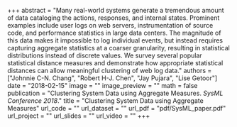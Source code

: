 +++
abstract = "Many real-world systems generate a tremendous amount of
data cataloging the actions, responses, and internal states.
Prominent examples include user logs on web servers, instrumentation
of source code, and performance statistics in large
data centers. The magnitude of this data makes it impossible
to log individual events, but instead requires capturing
aggregate statistics at a coarser granularity, resulting in statistical
distributions instead of discrete values. We survey
several popular statistical distance measures and demonstrate
how appropriate statistical distances can allow meaningful
clustering of web log data."
authors = ["Johnnie C-N. Chang", "Robert H-J. Chen", "Jay Pujara", "Lise Getoor"]
date = "2018-02-15"
image = ""
image_preview = ""
math = false
publication = "Clustering System Data
using Aggregate Measures. *SysML Conference 2018*."
title = "Clustering System Data using Aggregate Measures"
url_code = ""
url_dataset = ""
url_pdf = "pdf/SysML_paper.pdf"
url_project = ""
url_slides = ""
url_video = ""
+++
